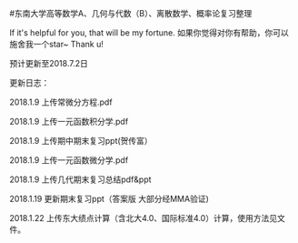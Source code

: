#东南大学高等数学A、几何与代数（B）、离散数学、概率论复习整理

If it's helpful for you, that will be my fortune.
如果你觉得对你有帮助，你可以施舍我一个star~ Thank u!

预计更新至2018.7.2日

更新日志：

2018.1.9 上传常微分方程.pdf

2018.1.9 上传一元函数积分学.pdf

2018.1.9 上传期中期末复习ppt(贺传富）

2018.1.9 上传一元函数微分学.pdf

2018.1.9 上传几代期末复习总结pdf&ppt

2018.1.19 更新期末复习ppt（答案版 大部分经MMA验证)

2018.1.22 上传东大绩点计算（含北大4.0、国际标准4.0）计算，使用方法见文件。







